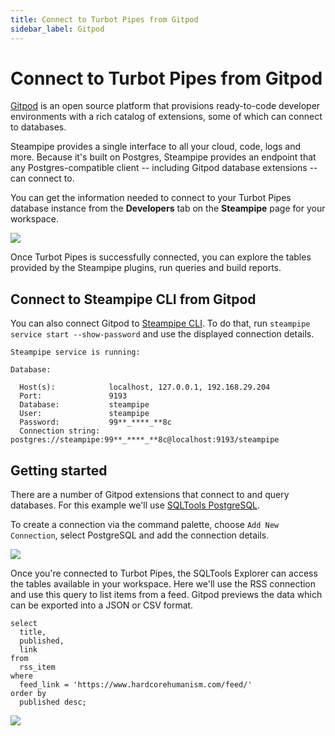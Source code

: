 ```yaml
---
title: Connect to Turbot Pipes from Gitpod
sidebar_label: Gitpod
---
```


# Connect to Turbot Pipes from Gitpod

[Gitpod](https://www.gitpod.io/) is an open source platform that provisions
ready-to-code developer environments with a rich catalog of extensions, some of
which can connect to databases.

Steampipe provides a single interface to all your cloud, code, logs and more.
Because it's built on Postgres, Steampipe provides an endpoint that any
Postgres-compatible client -- including Gitpod database extensions -- can
connect to.

You can get the information needed to connect to your Turbot Pipes database instance from the **Developers** tab on the **Steampipe** page for your workspace.  

![](/images/docs/pipes/steampipe/pipes_steampipe_developer_database.png)

Once Turbot Pipes is successfully connected, you can explore the tables provided
by the Steampipe plugins, run queries and build reports.

## Connect to Steampipe CLI from Gitpod

You can also connect Gitpod to [Steampipe CLI](https://steampipe.io/downloads).
To do that, run `steampipe service start --show-password` and use the displayed
connection details.

```
Steampipe service is running:

Database:

  Host(s):            localhost, 127.0.0.1, 192.168.29.204
  Port:               9193
  Database:           steampipe
  User:               steampipe
  Password:           99**_****_**8c
  Connection string:  postgres://steampipe:99**_****_**8c@localhost:9193/steampipe
```

## Getting started

There are a number of Gitpod extensions that connect to and query databases. For
this example we'll use
[SQLTools PostgreSQL](https://open-vsx.org/extension/mtxr/sqltools-driver-pg).

To create a connection via the command palette, choose `Add New Connection`,
select PostgreSQL and add the connection details.

<div style={{"marginTop":"1em", "marginBottom":"1em", "width":"90%"}}>
<img src="/images/docs/pipes/gitpod-connect-details.png" />
</div>

Once you're connected to Turbot Pipes, the SQLTools Explorer can access the
tables available in your workspace. Here we'll use the RSS connection and use
this query to list items from a feed. Gitpod previews the data which can be
exported into a JSON or CSV format.

```
select
  title,
  published,
  link
from
  rss_item
where
  feed_link = 'https://www.hardcorehumanism.com/feed/'
order by
  published desc;
```

<div style={{"marginTop":"1em", "marginBottom":"1em", "width":"90%"}}>
<img src="/images/docs/pipes/gitpod-data-preview.png" />
</div>

